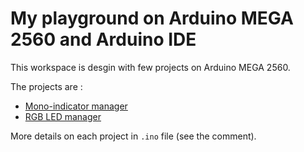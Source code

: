 
# My playground on Arduino MEGA 2560 and Arduino IDE

This workspace is desgin with few projects on Arduino MEGA 2560.

The projects are :
* [Mono-indicator manager](https://github.com/chris-scientist/ard-workspace/tree/master/ArduinoMega2560/ArdIndicator)
* [RGB LED manager](https://github.com/chris-scientist/ard-workspace/tree/master/ArduinoMega2560/ArdManagerRgbLed)

More details on each project in `.ino` file (see the comment).
